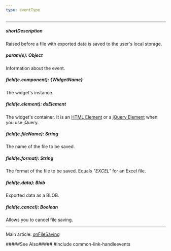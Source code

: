 ```yaml
---
type: eventType
---
```

---
##### shortDescription
Raised before a file with exported data is saved to the user's local storage.

##### param(e): Object
Information about the event.

##### field(e.component): {WidgetName}
The widget's instance.

##### field(e.element): dxElement
The widget's container. It is an [HTML Element](https://developer.mozilla.org/en-US/docs/Web/API/HTMLElement) or a [jQuery Element](https://api.jquery.com/Types/#jQuery) when you use jQuery.

##### field(e.fileName): String
The name of the file to be saved.

##### field(e.format): String
The format of the file to be saved. Equals *"EXCEL"* for an Excel file.

##### field(e.data): Blob
Exported data as a BLOB.

##### field(e.cancel): Boolean
Allows you to cancel file saving.

---
Main article: [onFileSaving](/api-reference/10%20UI%20Widgets/dxPivotGrid/1%20Configuration/onFileSaving.md '/Documentation/ApiReference/UI_Widgets/dxPivotGrid/Configuration/#onFileSaving')

#####See Also#####
#include common-link-handleevents